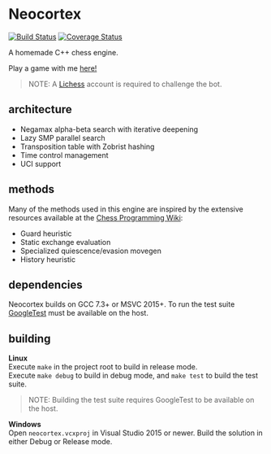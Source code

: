 # Neocortex

[![Build Status](https://travis-ci.com/codeandkey/neocortex.svg?branch=master)](https://travis-ci.com/codeandkey/neocortex) [![Coverage Status](https://coveralls.io/repos/github/codeandkey/neocortex/badge.svg?branch=master&kill_cache=1)](https://coveralls.io/github/codeandkey/neocortex?branch=master)

A homemade C++ chess engine.

Play a game with me [here!](https://neocortex-cortexbot.herokuapp.com)

> NOTE: A [Lichess](https://lichess.org/) account is required to challenge the bot.

## architecture

- Negamax alpha-beta search with iterative deepening
- Lazy SMP parallel search
- Transposition table with Zobrist hashing
- Time control management
- UCI support

## methods

Many of the methods used in this engine are inspired by the extensive resources available at the [Chess Programming Wiki](https://www.chessprogramming.org/Main_Page):

- Guard heuristic
- Static exchange evaluation
- Specialized quiescence/evasion movegen
- History heuristic

## dependencies

Neocortex builds on GCC 7.3+ or MSVC 2015+. To run the test suite [GoogleTest](https://github.com/google/googletest) must be available on the host.

## building

**Linux**<br>
Execute `make` in the project root to build in release mode.<br>
Execute `make debug` to build in debug mode, and `make test` to build the test suite.<br>

> NOTE: Building the test suite requires GoogleTest to be available on the host.

**Windows**<br>
Open `neocortex.vcxproj` in Visual Studio 2015 or newer. Build the solution in either Debug or Release mode.
